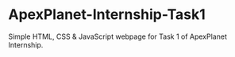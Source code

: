 # ApexPlanet-Internship-Task1
Simple HTML, CSS &amp; JavaScript webpage for Task 1 of ApexPlanet Internship.
